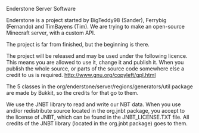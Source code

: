 Enderstone Server Software

Enderstone is a project started by BigTeddy98 (Sander), Ferrybig (Fernando) and TimBayens (Tim).
We are trying to make an open-source Minecraft server, with a custom API.

The project is far from finished, but the beginning is there.

The project will be released and may be used under the following licence.
This means you are allowed to use it, change it and publish it. When you publish the whole source, or parts of the source code somewhere else a credit to us is required.
http://www.gnu.org/copyleft/gpl.html

The 5 classes in the org/enderstone/server/regions/generators/util package are made by Bukkit, so the credits for that go to them.

We use the JNBT library to read and write our NBT data. When you use and/or redistribute source located in the org.jnbt package, you accept to the license of JNBT, which can be found in the JNBT_LICENSE.TXT file.
All credits of the JNBT library (located in the org.jnbt package) goes to them.